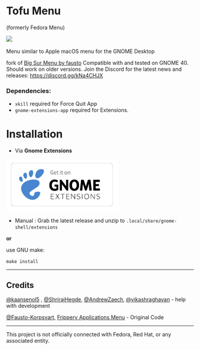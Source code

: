 # Tofu Menu
(formerly Fedora Menu)

<img src="https://github.com/tofutech/tofumenu/blob/main/preview.png" width=375>

Menu similar to Apple macOS menu for the GNOME Desktop

fork of [Big Sur Menu by fausto](https://extensions.gnome.org/extension/3703/big-sur-menu/)
Compatible with and tested on GNOME 40. Should work on older versions.
Join the Discord for the latest news and releases: https://discord.gg/kNa4CHJX

### Dependencies:

* `xkill` required for Force Quit App
*  `gnome-extensions-app` required for Extensions.


# Installation

*  Via **Gnome Extensions**
 
[<img src="https://github.com/andyholmes/gnome-shell-extensions-badge/raw/master/get-it-on-ego.png" width=300>](https://extensions.gnome.org/extension/4272/tofu-menu/)

* Manual : Grab the latest release and unzip to `.local/share/gnome-shell/extensions`

**or**

use GNU make:

    make install


***

## Credits

[@kaansenol5](https://github.com/kaansenol5) , [@ShrirajHegde](https://github.com/ShrirajHegde), [@AndrewZaech](https://github.com/AndrewZaech), [@vikashraghavan](https://github.com/vikashraghavan) - help with development

[@Fausto-Korpsvart](https://github.com/Fausto-Korpsvart), [Frippery Applications Menu](https://extensions.gnome.org/extension/13/applications-menu/) - Original Code

***

This project is not officially connected with Fedora, Red Hat, or any associated entity.
